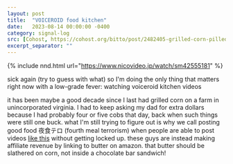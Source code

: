 ```yaml
---
layout: post
title:  "VOICEROID food kitchen"
date:   2023-08-14 00:00:00 -0400
category: signal-log
src: [Cohost, https://cohost.org/bitto/post/2482405-grilled-corn-pilled]
excerpt_separator: ""
---
```


{% include nnd.html url="https://www.nicovideo.jp/watch/sm42555181" %}

sick again (try to guess with what) so I'm doing the only thing that matters right now with a low-grade fever: watching voiceroid kitchen videos

it has been maybe a good decade since I last had grilled corn on a farm in unincorporated virginia. I had to keep asking my dad for extra dollars because I had probably four or five cobs that day, back when such things were still one buck. what I'm still trying to figure out is why we call posting good food 夜食テロ (fourth meal terrorism) when people are able to post videos [like this](https://www.nicovideo.jp/watch/sm41808768) without getting locked up. these guys are instead making affiliate revenue by linking to butter on amazon. that butter should be slathered on corn, not inside a chocolate bar sandwich!